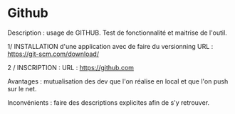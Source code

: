 # Github
Description :  usage de GITHUB. 
Test de fonctionnalité et maitrise de l'outil.



1/ INSTALLATION d'une application avec de faire du versionning
     URL : https://git-scm.com/download/
     

     
2 / INSCRIPTION :
    URL : https://github.com
    


Avantages :  mutualisation des dev que l'on réalise en local et que l'on push sur le net. 


Inconvénients : faire des descriptions explicites afin de s'y retrouver.
